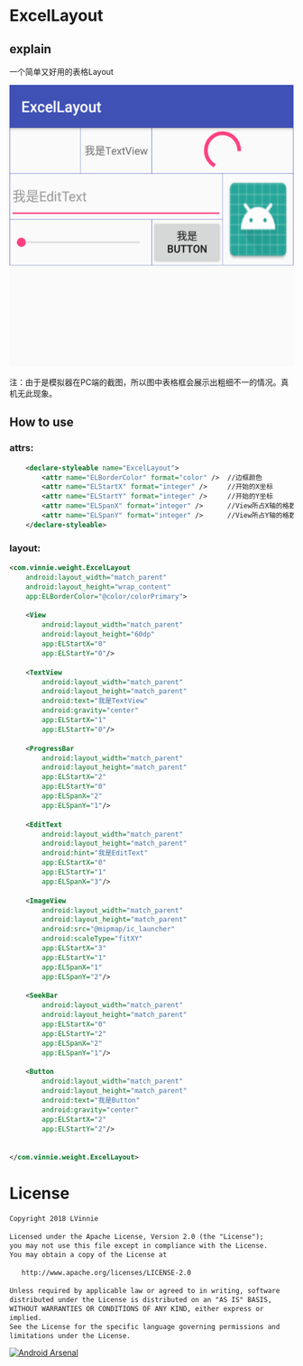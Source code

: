 ExcelLayout
=========

## explain
一个简单又好用的表格Layout

<img src='image/1.jpg' height='500px'/>

注：由于是模拟器在PC端的截图，所以图中表格框会展示出粗细不一的情况。真机无此现象。

## How to use

### attrs:
```xml
    <declare-styleable name="ExcelLayout">
        <attr name="ELBorderColor" format="color" />  //边框颜色
        <attr name="ELStartX" format="integer" />     //开始的X坐标
        <attr name="ELStartY" format="integer" />     //开始的Y坐标
        <attr name="ELSpanX" format="integer" />      //View所占X轴的格数
        <attr name="ELSpanY" format="integer" />      //View所占Y轴的格数
    </declare-styleable>
```

### layout:
```xml
<com.vinnie.weight.ExcelLayout
    android:layout_width="match_parent"
    android:layout_height="wrap_content"
    app:ELBorderColor="@color/colorPrimary">

    <View
        android:layout_width="match_parent"
        android:layout_height="60dp"
        app:ELStartX="0"
        app:ELStartY="0"/>

    <TextView
        android:layout_width="match_parent"
        android:layout_height="match_parent"
        android:text="我是TextView"
        android:gravity="center"
        app:ELStartX="1"
        app:ELStartY="0"/>

    <ProgressBar
        android:layout_width="match_parent"
        android:layout_height="match_parent"
        app:ELStartX="2"
        app:ELStartY="0"
        app:ELSpanX="2"
        app:ELSpanY="1"/>

    <EditText
        android:layout_width="match_parent"
        android:layout_height="match_parent"
        android:hint="我是EditText"
        app:ELStartX="0"
        app:ELStartY="1"
        app:ELSpanX="3"/>

    <ImageView
        android:layout_width="match_parent"
        android:layout_height="match_parent"
        android:src="@mipmap/ic_launcher"
        android:scaleType="fitXY"
        app:ELStartX="3"
        app:ELStartY="1"
        app:ELSpanX="1"
        app:ELSpanY="2"/>

    <SeekBar
        android:layout_width="match_parent"
        android:layout_height="match_parent"
        app:ELStartX="0"
        app:ELStartY="2"
        app:ELSpanX="2"
        app:ELSpanY="1"/>

    <Button
        android:layout_width="match_parent"
        android:layout_height="match_parent"
        android:text="我是Button"
        android:gravity="center"
        app:ELStartX="2"
        app:ELStartY="2"/>


</com.vinnie.weight.ExcelLayout>
```

License
=======

    Copyright 2018 LVinnie

    Licensed under the Apache License, Version 2.0 (the "License");
    you may not use this file except in compliance with the License.
    You may obtain a copy of the License at

       http://www.apache.org/licenses/LICENSE-2.0

    Unless required by applicable law or agreed to in writing, software
    distributed under the License is distributed on an "AS IS" BASIS,
    WITHOUT WARRANTIES OR CONDITIONS OF ANY KIND, either express or implied.
    See the License for the specific language governing permissions and
    limitations under the License.


[![Android Arsenal](https://img.shields.io/badge/Android%20Arsenal-WheelView-brightgreen.svg?style=flat)](https://android-arsenal.com/details/1/1433)
